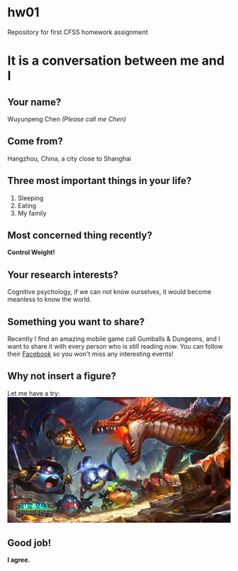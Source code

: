 # hw01
Repository for first CFSS homework assignment

# It is a conversation between me and I

## Your name?
Wuyunpeng Chen
_(Please call me Chen)_

## Come from?
Hangzhou, China, a city close to Shanghai

## Three most important things in your life?
1. Sleeping
2. Eating
3. My family

## Most concerned thing recently?
**Control Weight!**

## Your research interests?
Cognitive psychology, if we can not know ourselves, it would become meanless to know the world.

## Something you want to share?
Recently I find an amazing mobile game call Gumballs & Dungeons, and I want to share it with every person who is still reading now. You can follow their [Facebook](https://www.facebook.com/gumballs.dungeons/) so you won't miss any interesting events!

## Why not insert a figure?
Let me have a try: ![Gumball](/gumball.jpg)

## Good job!
**I agree.**